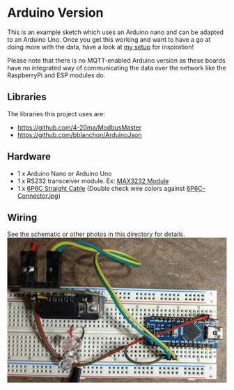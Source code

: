 # Arduino Version

This is an example sketch which uses an Arduino nano and can be adapted to an Arduino Uno. Once you get this working and want to have a go at doing more with the data, have a look at [my setup](../My-Current-Setup/) for inspiration!

Please note that there is no MQTT-enabled Arduino version as these boards have no integrated way of communicating the data over the network like the RaspberryPi and ESP modules do.

## Libraries

The libraries this project uses are:

- https://github.com/4-20ma/ModbusMaster
- https://github.com/bblanchon/ArduinoJson

## Hardware

- 1 x Arduino Nano or Arduino Uno
- 1 x RS232 transceiver module. Ex: [MAX3232 Module](https://www.digikey.ca/en/products/detail/mikroelektronika/MIKROE-602/4495610)
- 1 x [6P6C Straight Cable](https://www.digikey.ca/en/products/detail/assmann-wsw-components/AT-S-26-6-6-B-7-R/1972588) (Double check wire colors against [6P6C-Connector.jpg](../6P6C-Connector.jpg))

## Wiring

See the schematic or other photos in this directory for details.
![Arduino Nano Overview](./Arduino-Nano-Overview.jpg)
